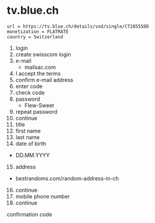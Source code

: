 # tv.blue.ch

~~~
url = https://tv.blue.ch/details/vod/single/CT285558D
monetization = FLATRATE
country = Switzerland
~~~

1. login
2. create swisscom login
3. e-mail
   - mailsac.com
4. I accept the terms
5. confirm e-mail address
6. enter code
7. check code
8. password
   - Flew-Sweet
9. repeat password
10. continue
11. title
12. first name
13. last name
14. date of birth
   - DD.MM.YYYY
15. address
   - bestrandoms.com/random-address-in-ch
16. continue
17. mobile phone number
18. continue

confirmation code
